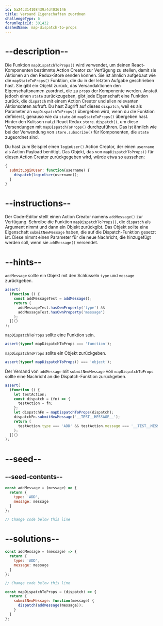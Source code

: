 ```yaml
---
id: 5a24c314108439a4d4036146
title: Versand Eigenschaften zuordnen
challengeType: 6
forumTopicId: 301432
dashedName: map-dispatch-to-props
---
```


# --description--

Die Funktion `mapDispatchToProps()` wird verwendet, um deinen React-Komponenten bestimmte Action Creator zur Verfügung zu stellen, damit sie Aktionen an den Redux-Store senden können. Sie ist ähnlich aufgebaut wie die `mapStateToProps()` Funktion, die du in der letzten Aufgabe geschrieben hast. Sie gibt ein Objekt zurück, das Versandaktionen den Eigenschaftsnamen zuordnet, die zu `props` der Komponente werden. Anstatt jedoch einen `state` zurückzugeben, gibt jede Eigenschaft eine Funktion zurück, die `dispatch` mit einem Action Creator und allen relevanten Aktionsdaten aufruft. Du hast Zugriff auf dieses `dispatch`, weil es als Parameter an `mapDispatchToProps()` übergeben wird, wenn du die Funktion definierst, genauso wie du `state` an `mapStateToProps()` übergeben hast. Hinter den Kulissen nutzt React Redux `store.dispatch()`, um diese Versendungen mit `mapDispatchToProps()` durchzuführen. Das ist ähnlich wie bei der Verwendung von `store.subscribe()` für Komponenten, die `state` zugeordnet sind.

Du hast zum Beispiel einen `loginUser()` Action Creator, der einen `username` als Action Payload benötigt. Das Objekt, das von `mapDispatchToProps()` für diesen Action Creator zurückgegeben wird, würde etwa so aussehen:

```jsx
{
  submitLoginUser: function(username) {
    dispatch(loginUser(username));
  }
}
```

# --instructions--

Der Code-Editor stellt einen Action Creator namens `addMessage()` zur Verfügung. Schreibe die Funktion `mapDispatchToProps()`, die `dispatch` als Argument nimmt und dann ein Objekt zurückgibt. Das Objekt sollte eine Eigenschaft `submitNewMessage` haben, die auf die Dispatch-Funktion gesetzt ist. Diese nimmt einen Parameter für die neue Nachricht, die hinzugefügt werden soll, wenn sie `addMessage()` versendet.

# --hints--

`addMessage` sollte ein Objekt mit den Schlüsseln `type` und `message` zurückgeben.

```js
assert(
  (function () {
    const addMessageTest = addMessage();
    return (
      addMessageTest.hasOwnProperty('type') &&
      addMessageTest.hasOwnProperty('message')
    );
  })()
);
```

`mapDispatchToProps` sollte eine Funktion sein.

```js
assert(typeof mapDispatchToProps === 'function');
```

`mapDispatchToProps` sollte ein Objekt zurückgeben.

```js
assert(typeof mapDispatchToProps() === 'object');
```

Der Versand von `addMessage` mit `submitNewMessage` von `mapDispatchToProps` sollte eine Nachricht an die Dispatch-Funktion zurückgeben.

```js
assert(
  (function () {
    let testAction;
    const dispatch = (fn) => {
      testAction = fn;
    };
    let dispatchFn = mapDispatchToProps(dispatch);
    dispatchFn.submitNewMessage('__TEST__MESSAGE__');
    return (
      testAction.type === 'ADD' && testAction.message === '__TEST__MESSAGE__'
    );
  })()
);
```

# --seed--

## --seed-contents--

```jsx
const addMessage = (message) => {
  return {
    type: 'ADD',
    message: message
  }
};

// Change code below this line
```

# --solutions--

```jsx
const addMessage = (message) => {
  return {
    type: 'ADD',
    message: message
  }
};

// Change code below this line

const mapDispatchToProps = (dispatch) => {
  return {
    submitNewMessage: function(message) {
      dispatch(addMessage(message));
    }
  }
};
```
